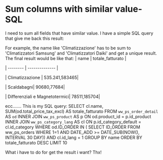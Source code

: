 
# Sum columns with similar value- SQL

I need to sum all fields that have similar value.
I have a simple SQL query that give me back this result:

For example, the name like 'Climatizzazione' has to be sum to 'Climatizzatori Samsung' and 'Climatizzatori Daiki' and get a unique result.
The final result would be like that:
| name | totale_fatturato |

| -------- | -------------- |

| Climatizzazione | 535.241,583465|

| Scaldabagni| 90680,77684|

| Differenziali e Magnetotermici| 78511,185704|

ecc.......
This is my SQL query:
    SELECT 
cl.name, 
 SUM(od.total_price_tax_excl) AS totale_fatturato
FROM `ww_ps_order_detail` AS `od`
INNER JOIN `ww_ps_product` AS p ON od.product_id = p.id_product
INNER JOIN `ww_ps_category_lang` AS cl ON p.id_category_default = cl.id_category
WHERE od.ID_ORDER IN (
SELECT ID_ORDER
FROM ww_ps_orders
WHERE 1=1 AND DATE_ADD >= DATE_SUB(NOW(), INTERVAL 30 DAY)) AND cl.id_lang = 1
GROUP BY name
ORDER BY totale_fatturato DESC
LIMIT 10

What i have to do for get the result i want? Thx!

        